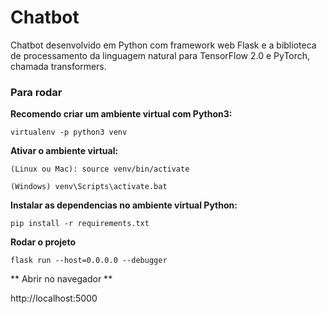 # Chatbot

Chatbot desenvolvido em Python com framework web Flask e a biblioteca de processamento da linguagem natural para TensorFlow 2.0 e PyTorch, chamada transformers.

### Para rodar
**Recomendo criar um ambiente virtual com Python3:**

```virtualenv -p python3 venv```


**Ativar o ambiente virtual:** 

```(Linux ou Mac): source venv/bin/activate```

```(Windows) venv\Scripts\activate.bat```

**Instalar as dependencias no ambiente virtual Python:**

```pip install -r requirements.txt```

**Rodar o projeto**

```flask run --host=0.0.0.0 --debugger```

** Abrir no navegador **

http://localhost:5000
